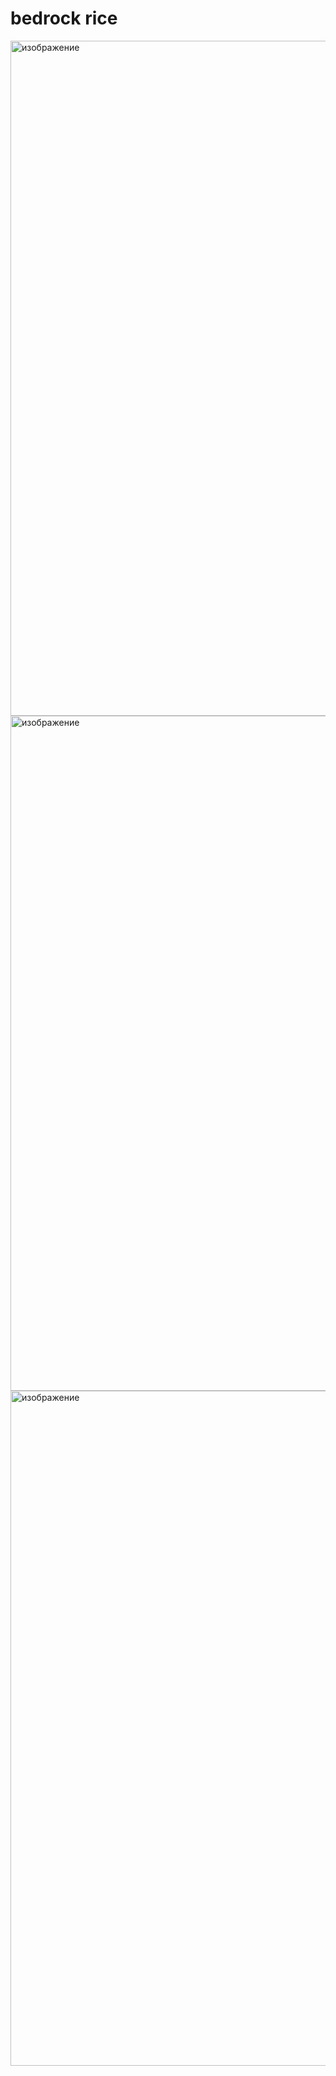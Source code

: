 # bedrock rice
<img width="1920" height="1080" alt="изображение" src="https://github.com/user-attachments/assets/6013c887-c6b6-41d3-962f-f1e795be9946" />
<img width="1920" height="1080" alt="изображение" src="https://github.com/user-attachments/assets/bee8ae1b-7dee-4837-b62e-4abeac2e4960" />
<img width="1920" height="1080" alt="изображение" src="https://github.com/user-attachments/assets/64587e03-6afd-42ae-8a68-63495e570a93" />

